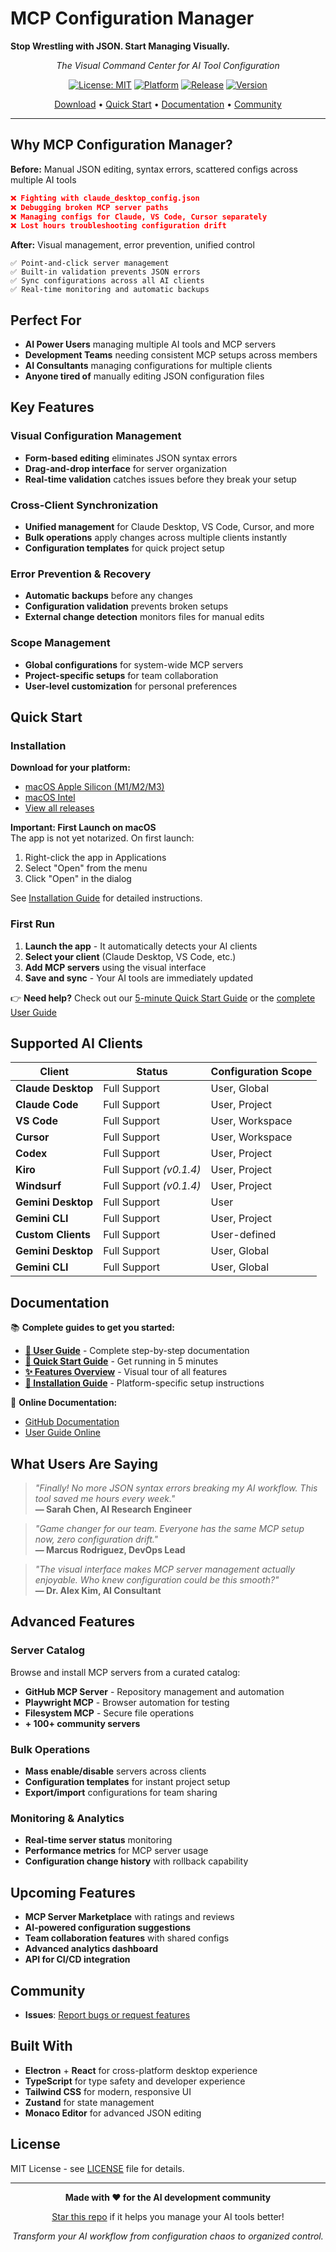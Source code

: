 # MCP Configuration Manager

**Stop Wrestling with JSON. Start Managing Visually.**

<div align="center">

*The Visual Command Center for AI Tool Configuration*

[![License: MIT](https://img.shields.io/badge/License-MIT-yellow.svg)](https://opensource.org/licenses/MIT)
[![Platform](https://img.shields.io/badge/platform-macOS%20%7C%20Windows%20%7C%20Linux-lightgrey)](https://github.com/itsocialist/mcp-config-manager)
[![Release](https://img.shields.io/github/v/release/itsocialist/mcp-config-manager)](https://github.com/itsocialist/mcp-config-manager/releases)
[![Version](https://img.shields.io/badge/version-0.1.4-blue)](https://github.com/itsocialist/mcp-config-manager/releases/tag/v0.1.4)

[Download](#installation) • [Quick Start](#quick-start) • [Documentation](#documentation) • [Community](#community)

</div>

---

## Why MCP Configuration Manager?

**Before:** Manual JSON editing, syntax errors, scattered configs across multiple AI tools
```json
❌ Fighting with claude_desktop_config.json
❌ Debugging broken MCP server paths  
❌ Managing configs for Claude, VS Code, Cursor separately
❌ Lost hours troubleshooting configuration drift
```

**After:** Visual management, error prevention, unified control
```
✅ Point-and-click server management
✅ Built-in validation prevents JSON errors
✅ Sync configurations across all AI clients
✅ Real-time monitoring and automatic backups
```

## Perfect For

- **AI Power Users** managing multiple AI tools and MCP servers
- **Development Teams** needing consistent MCP setups across members  
- **AI Consultants** managing configurations for multiple clients
- **Anyone tired of** manually editing JSON configuration files

## Key Features

### Visual Configuration Management
- **Form-based editing** eliminates JSON syntax errors
- **Drag-and-drop interface** for server organization
- **Real-time validation** catches issues before they break your setup

### Cross-Client Synchronization
- **Unified management** for Claude Desktop, VS Code, Cursor, and more
- **Bulk operations** apply changes across multiple clients instantly
- **Configuration templates** for quick project setup

### Error Prevention & Recovery
- **Automatic backups** before any changes
- **Configuration validation** prevents broken setups
- **External change detection** monitors files for manual edits

### Scope Management
- **Global configurations** for system-wide MCP servers
- **Project-specific setups** for team collaboration
- **User-level customization** for personal preferences

## Quick Start

### Installation

**Download for your platform:**
- [macOS Apple Silicon (M1/M2/M3)](https://github.com/itsocialist/mcp-config-manager/releases/download/v0.1.4/MCP.Configuration.Manager-0.1.4-arm64.dmg)
- [macOS Intel](https://github.com/itsocialist/mcp-config-manager/releases/download/v0.1.4/MCP.Configuration.Manager-0.1.4.dmg)
- [View all releases](https://github.com/itsocialist/mcp-config-manager/releases)

**Important: First Launch on macOS**  
The app is not yet notarized. On first launch:
1. Right-click the app in Applications
2. Select "Open" from the menu
3. Click "Open" in the dialog

See [Installation Guide](docs/INSTALLATION.md) for detailed instructions.

### First Run

1. **Launch the app** - It automatically detects your AI clients
2. **Select your client** (Claude Desktop, VS Code, etc.)
3. **Add MCP servers** using the visual interface
4. **Save and sync** - Your AI tools are immediately updated

👉 **Need help?** Check out our [5-minute Quick Start Guide](docs/QUICK_START.md) or the [complete User Guide](docs/USER_GUIDE.md)

## Supported AI Clients

| Client | Status | Configuration Scope |
|--------|--------|---------------------|
| **Claude Desktop** | Full Support | User, Global |
| **Claude Code** | Full Support | User, Project |
| **VS Code** | Full Support | User, Workspace |
| **Cursor** | Full Support | User, Workspace |
| **Codex** | Full Support | User, Project |
| **Kiro** | Full Support *(v0.1.4)* | User, Project |
| **Windsurf** | Full Support *(v0.1.4)* | User, Project |
| **Gemini Desktop** | Full Support | User |
| **Gemini CLI** | Full Support | User, Project |
| **Custom Clients** | Full Support | User-defined |
| **Gemini Desktop** | Full Support | User, Global |
| **Gemini CLI** | Full Support | User, Global |

## Documentation

📚 **Complete guides to get you started:**

- **[📖 User Guide](docs/USER_GUIDE.md)** - Complete step-by-step documentation
- **[🚀 Quick Start Guide](docs/QUICK_START.md)** - Get running in 5 minutes
- **[✨ Features Overview](docs/FEATURES_OVERVIEW.md)** - Visual tour of all features
- **[💾 Installation Guide](docs/INSTALLATION.md)** - Platform-specific setup instructions

🔗 **Online Documentation:**
- [GitHub Documentation](https://github.com/itsocialist/mcp-config-manager/tree/main/docs)
- [User Guide Online](https://github.com/itsocialist/mcp-config-manager/blob/main/docs/USER_GUIDE.md)

## What Users Are Saying

> *"Finally! No more JSON syntax errors breaking my AI workflow. This tool saved me hours every week."*  
> **— Sarah Chen, AI Research Engineer**

> *"Game changer for our team. Everyone has the same MCP setup now, zero configuration drift."*  
> **— Marcus Rodriguez, DevOps Lead**

> *"The visual interface makes MCP server management actually enjoyable. Who knew configuration could be this smooth?"*  
> **— Dr. Alex Kim, AI Consultant**

## Advanced Features

### Server Catalog
Browse and install MCP servers from a curated catalog:
- **GitHub MCP Server** - Repository management and automation
- **Playwright MCP** - Browser automation for testing
- **Filesystem MCP** - Secure file operations
- **+ 100+ community servers**

### Bulk Operations
- **Mass enable/disable** servers across clients
- **Configuration templates** for instant project setup  
- **Export/import** configurations for team sharing

### Monitoring & Analytics
- **Real-time server status** monitoring
- **Performance metrics** for MCP server usage
- **Configuration change history** with rollback capability

## Upcoming Features

- **MCP Server Marketplace** with ratings and reviews
- **AI-powered configuration suggestions** 
- **Team collaboration features** with shared configs
- **Advanced analytics dashboard**
- **API for CI/CD integration**

## Community

- **Issues**: [Report bugs or request features](https://github.com/itsocialist/mcp-config-manager/issues)

## Built With

- **Electron** + **React** for cross-platform desktop experience
- **TypeScript** for type safety and developer experience  
- **Tailwind CSS** for modern, responsive UI
- **Zustand** for state management
- **Monaco Editor** for advanced JSON editing

## License

MIT License - see [LICENSE](LICENSE) file for details.

---

<div align="center">

**Made with ❤️ for the AI development community**

[Star this repo](https://github.com/itsocialist/mcp-config-manager) if it helps you manage your AI tools better!

*Transform your AI workflow from configuration chaos to organized control.*

</div>

